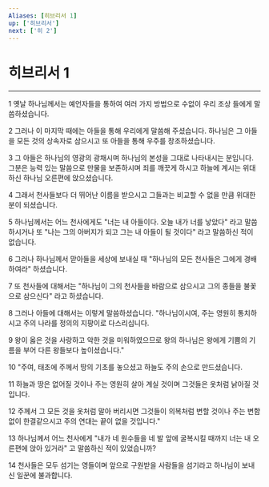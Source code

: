 ```yaml
---
Aliases: [히브리서 1]
up: ['히브리서']
next: ['히 2']
---
```

# 히브리서 1

***


1 옛날 하나님께서는 예언자들을 통하여 여러 가지 방법으로 수없이 우리 조상 들에게 말씀하셨습니다. 

2 그러나 이 마지막 때에는 아들을 통해 우리에게 말씀해 주셨습니다. 하나님은 그 아들을 모든 것의 상속자로 삼으시고 또 아들을 통해 우주를 창조하셨습니다. 

3 그 아들은 하나님의 영광의 광채시며 하나님의 본성을 그대로 나타내시는 분입니다. 그분은 능력 있는 말씀으로 만물을 보존하시며 죄를 깨끗게 하시고 하늘에 계시는 위대하신 하나님 오른편에 앉으셨습니다. 

4 그래서 천사들보다 더 뛰어난 이름을 받으시고 그들과는 비교할 수 없을 만큼 위대한 분이 되셨습니다. 

5 하나님께서는 어느 천사에게도 "너는 내 아들이다. 오늘 내가 너를 낳았다" 라고 말씀하시거나 또 "나는 그의 아버지가 되고 그는 내 아들이 될 것이다" 라고 말씀하신 적이 없습니다. 

6 그러나 하나님께서 맏아들을 세상에 보내실 때 "하나님의 모든 천사들은 그에게 경배하여라" 하셨습니다. 

7 또 천사들에 대해서는 "하나님이 그의 천사들을 바람으로 삼으시고 그의 종들을 불꽃으로 삼으신다" 라고 하셨습니다. 

8 그러나 아들에 대해서는 이렇게 말씀하셨습니다. "하나님이시여, 주는 영원히 통치하시고 주의 나라를 정의의 지팡이로 다스리십니다. 

9 왕이 옳은 것을 사랑하고 악한 것을 미워하였으므로 왕의 하나님은 왕에게 기쁨의 기름을 부어 다른 왕들보다 높이셨습니다." 

10 "주여, 태초에 주께서 땅의 기초를 놓으셨고 하늘도 주의 손으로 만드셨습니다. 

11 하늘과 땅은 없어질 것이나 주는 영원히 살아 계실 것이며 그것들은 옷처럼 낡아질 것입니다. 

12 주께서 그 모든 것을 옷처럼 말아 버리시면 그것들이 의복처럼 변할 것이나 주는 변함없이 한결같으시고 주의 연대는 끝이 없을 것입니다." 

13 하나님께서 어느 천사에게 "내가 네 원수들을 네 발 앞에 굴복시킬 때까지 너는 내 오른편에 앉아 있거라" 고 말씀하신 적이 있었습니까? 

14 천사들은 모두 섬기는 영들이며 앞으로 구원받을 사람들을 섬기라고 하나님이 보내신 일꾼에 불과합니다.
